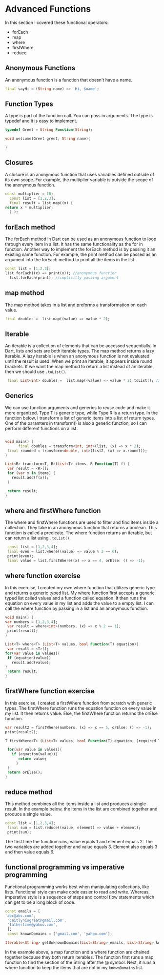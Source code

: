 # Advanced Functions

In this section I covered these functional operators:

* forEach
* map
* where
* firstWhere
* reduce

## Anonymous Functions

An anonymous function is a function that doesn't have a name.  

```dart
final sayHi = (String name) => 'Hi, $name';
```

## Function Types

A type is part of the function call. You can pass in arguments. The type is typedef
 and it is easy to implement.

```dart
typedef Greet = String Function(String);

void welcome(Greet greet, String name){

}
```

## Closures

A closure is an anonymous function that uses variables defined outside of its own scope. For example, the multiplier variable is outside the scope of the anonymous function.

```dart
const multiplier = 10;
  const list = [1,2,3];
  final result = list.map((x) {
return x * multiplier;
  } );
```

## forEach method

The forEach method in Dart can be used as an anonymous function to loop through every item in a list. It has the same functionality as the for in function. Another way to implement the forEach method is by passing it an existing name function. For example, the print method can be passed as an argument into the forEach method to print all the items in the list.

```dart
const list = [1,2,3];
list.forEach((x) => print(x)); //anonymous function
  list.forEach(print); //implicitly passing argument
```

## map method

The map method takes in a list and preforms a transformation on each value.

```dart
final doubles =  list.map((value) => value * 2);
```

## Iterable

 An iterable is a collection of elements that can be accessed sequentially. In Dart, lists and sets are both iterable types. The map method returns a lazy iterable. A lazy iterable is when an anonymous function is not evaluated until the result is used. When we print an iterable, it appears inside round brackets. If we want the map method to return a list instead of an iterable, then we should use `.toList()`.

 ```dart
  final List<int> doubles =  list.map((value) => value * 2).toList(); //returns a list
 ```

## Generics

 We can use function arguments and generics to reuse code and make it more organized. Type T is generic type, while Type R is a return type. In the function below, I transform a list of generic items into a list of return types. One of the paramters in transform() is also a generic function, so I can perform different functions on a list.

 ```dart

 void main() {
       final doubles = transform<int, int>(list, (x) => x * 2);
  final rounded = transform<double, int>(list2, (x) => x.round());
 }
 
List<R> transform<T, R>(List<T> items, R Function(T) f) {
  var result = <R>[];
  for (var x in items) {
    result.add(f(x));
  }

  return result;
}
 ```

## where and firstWhere function

 The where and firstWhere functions are used to filter and find items inside a collection. They take in an anonymous function that returns a boolean. This function is called a predicate. The where function returns an iterable, but can return a list using `.toList()`.  

 ```dart
  const list = [1,2,3,4];
  final even = list.where((value) => value % 2 == 0); 
  print(even);
  final value = list.firstWhere((x) => x == 4, orElse: () => -1);
 ```

## where function exercise

 In this exercise, I created my own where function that utilizes generic type and returns a generic typed list. My where function first accepts a generic typed list called values and a function called equation. It then runs the equation on every value in my list and adds the value to a empty list. I can call the where function by passing in a list and an anonymous function.

 ```dart
void main() {
 var numbers = [1,2,3,4];
  var result = where<int>(numbers, (x) => x % 2 == 1); 
  print(result);
}

List<T> where<T> (List<T> values, bool Function(T) equation){
  var result = <T>[];
for(var value in values){
  if (equation(value)) 
    result.add(value);
}
  return result; 
}

 ```

## firstWhere function exercise

 In this exercise, I created a firstWhere function from scratch with generic types. The firstWhere function runs the equation function on every value in my list. It then returns value. Else, the firstWhere function returns the orElse function.

 ```dart
var result2 = firstWhere(numbers, (x) => x == 5, orElse: () => -1);
print(result2);

T firstWhere<T> (List<T> values, bool Function(T) equation, {required T Function() orElse}){
 
  for(var value in values){
    if (equation(value)){
       return value;
      } 
  }  
  return orElse();
}

 ```

## reduce method

 This method combines all the items inside a list and produces a single result. In the example below, the items in the list are combined together and produce a single value.

 ```dart
const list = [1,2,3,4];
  final sum = list.reduce((value, element) => value + element);
  print(sum);
 ```

 The first time the function runs, value equals 1 and element equals 2. The two variables are added together and value equals 3. Element also equals 3 and then value equals 6.

## functional programming vs imperative programming

 Functional programming works best when manipulating collections, like lists. Functional style can make code easier to read and write. Whereas, imperative style is a sequence of steps and control flow statements which can get to be a long block of code.

 ```dart
 const emails = [
'abc@abc.com',
  'caitlynisgreat@gmail.com',
  'fathertime@yahoo.com',
  ];
  const knownDomains = ['gmail.com', 'yahoo.com'];

Iterable<String> getUnknownDomains(List<String> emails, List<String> knownDomains) => emails.map((email) => email.split('@').last).where((domain) => !knownDomains.contains(domain));
 ```

 In the example above, a map function and a where function are chained together because they both return iterables. The function first runs a map function to find the section of the String after the @ symbol. Next, it runs a where function to keep the items that are not in my `knownDomains` list.
